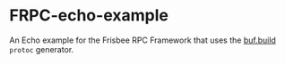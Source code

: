 # FRPC-echo-example
An Echo example for the Frisbee RPC Framework that uses the [buf.build](https://buf.build) `protoc` generator. 
